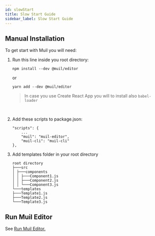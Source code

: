 ```yaml
---
id: slowStart
title: Slow Start Guide
sidebar_label: Slow Start Guide
---
```


## Manual Installation

To get start with Muil you will need:

1.  Run this line inside you root directory:

    ```
    npm install --dev @muil/editor
    ```

    or

    ```
    yarn add --dev @muil/editor
    ```

    > In case you use Create React App you will to install also `babel-loader`

    <br/>

2.  Add these scripts to package.json:

    ```
    "scripts": {
        ...
        "muil": "muil-editor",
        "muil-cli": "muil-cli"
    },
    ```

3.  Add templates folder in your root directory

    ```
    root directory
    ├───src
    │ ├───components
    │ │ ├───Component1.js
    │ │ ├───Component2.js
    │ │ └───Component3.js
    └───templates
    ├───Template1.js
    ├───Template2.js
    └───Template3.js

    ```

## Run Muil Editor

See [Run Muil Editor.](run.md)
